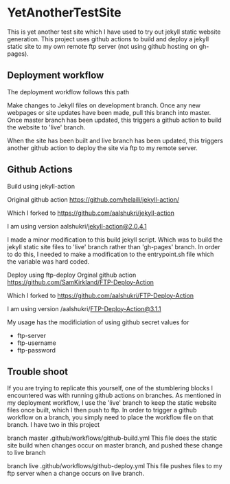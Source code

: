 # YetAnotherTestSite

This is yet another test site which I have used to try out jekyll static website generation.
This project uses github actions to build and deploy a jekyll static site to my own remote ftp server (not using github hosting on gh-pages).

## Deployment workflow

The deployment workflow follows this path

Make changes to Jekyll files on development branch.
Once any new webpages or site updates have been made, pull this branch into master.
Once master branch has been updated, this triggers a github action to build the website to 'live' branch.

When the site has been built and live branch has been updated, this triggers another github action
to deploy the site via ftp to my remote server.


## Github Actions

Build using jekyll-action 

Original github action
https://github.com/helaili/jekyll-action/

Which I forked to
https://github.com/aalshukri/jekyll-action

I am using version
aalshukri/jekyll-action@2.0.4.1

I made a minor modification to this build jekyll script.
Which was to build the jekyll static site files to 'live' branch rather than 'gh-pages' branch.
In order to do this, I needed to make a modification to the entrypoint.sh file which the variable was hard coded.


Deploy using ftp-deploy 
Orginal github action
https://github.com/SamKirkland/FTP-Deploy-Action

Which I forked to
https://github.com/aalshukri/FTP-Deploy-Action

I am using version
/aalshukri/FTP-Deploy-Action@3.1.1

My usage has the modificiation of using github secret values for 
 - ftp-server
 - ftp-username
 - ftp-password


## Trouble shoot

If you are trying to replicate this yourself, 
one of the stumblering blocks I encountered was with running github actions on branches.
As mentioned in my deployment workflow, I use the 'live' branch to keep the static website files
once built, which I then push to ftp.
In order to trigger a github workflow on a branch, you simply need to place the workflow file on that branch.
I have two in this project

branch master
.github/workflows/github-build.yml
	This file does the static site build when changes occur on master branch,
	and pushed these change to live branch


branch live
.github/workflows/github-deploy.yml
	This file pushes files to my ftp server 
	when a change occurs on live branch.




